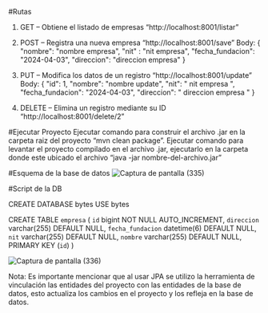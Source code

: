 #Rutas
1.	GET – Obtiene el listado de empresas
“http://localhost:8001/listar”

2.	POST – Registra una nueva empresa
“http://localhost:8001/save”
Body:
{
"nombre": "nombre empresa",
"nit" : "nit empresa",
"fecha_fundacion": "2024-04-03",
"direccion": "direccion empresa"
}

3.	PUT – Modifica los datos de un registro
“http://localhost:8001/update”
Body:
{
"id": 1,
"nombre": "nombre update",
"nit": " nit empresa ",
"fecha_fundacion": "2024-04-03",
"direccion": " direccion empresa "
}

4.	DELETE – Elimina un registro mediante su ID
“http://localhost:8001/delete/2”

#Ejecutar Proyecto
Ejecutar comando para construir el archivo .jar en la carpeta raiz del proyecto “mvn clean package”.
Ejecutar comando para levantar el proyecto compilado en el archivo .jar, ejecutarlo en la carpeta donde este ubicado el archivo “java -jar nombre-del-archivo.jar”



#Esquema de la base de datos
 ![Captura de pantalla (335)](https://github.com/FerAma20/ByteNumeral3/assets/62443757/94a1134d-c508-46cb-acd5-fa9780b608a6)


#Script de la DB

CREATE DATABASE bytes
USE bytes

CREATE TABLE `empresa` (
  `id` bigint NOT NULL AUTO_INCREMENT,
  `direccion` varchar(255) DEFAULT NULL,
  `fecha_fundacion` datetime(6) DEFAULT NULL,
  `nit` varchar(255) DEFAULT NULL,
  `nombre` varchar(255) DEFAULT NULL,
  PRIMARY KEY (`id`)
)

![Captura de pantalla (336)](https://github.com/FerAma20/ByteNumeral3/assets/62443757/a31e2ec5-796d-4059-8786-37a17d9b76ec)

Nota: Es importante mencionar que al usar JPA se utilizo la herramienta de vinculación las entidades del proyecto con las entidades de la base de datos, esto actualiza los cambios en el proyecto y los refleja en la base de datos.
